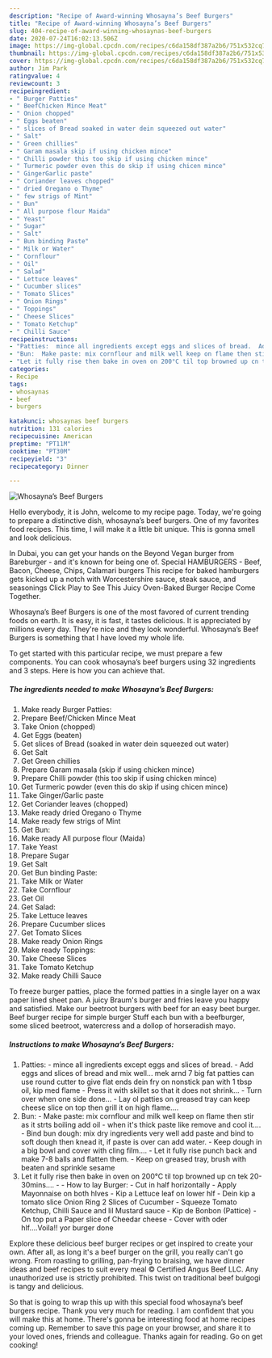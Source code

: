 ```yaml
---
description: "Recipe of Award-winning Whosayna’s Beef Burgers"
title: "Recipe of Award-winning Whosayna’s Beef Burgers"
slug: 404-recipe-of-award-winning-whosaynas-beef-burgers
date: 2020-07-24T16:02:13.506Z
image: https://img-global.cpcdn.com/recipes/c6da158df387a2b6/751x532cq70/whosaynas-beef-burgers-recipe-main-photo.jpg
thumbnail: https://img-global.cpcdn.com/recipes/c6da158df387a2b6/751x532cq70/whosaynas-beef-burgers-recipe-main-photo.jpg
cover: https://img-global.cpcdn.com/recipes/c6da158df387a2b6/751x532cq70/whosaynas-beef-burgers-recipe-main-photo.jpg
author: Jim Park
ratingvalue: 4
reviewcount: 3
recipeingredient:
- " Burger Patties"
- " BeefChicken Mince Meat"
- " Onion chopped"
- " Eggs beaten"
- " slices of Bread soaked in water dein squeezed out water"
- " Salt"
- " Green chillies"
- " Garam masala skip if using chicken mince"
- " Chilli powder this too skip if using chicken mince"
- " Turmeric powder even this do skip if using chicen mince"
- " GingerGarlic paste"
- " Coriander leaves chopped"
- " dried Oregano o Thyme"
- " few strigs of Mint"
- " Bun"
- " All purpose flour Maida"
- " Yeast"
- " Sugar"
- " Salt"
- " Bun binding Paste"
- " Milk or Water"
- " Cornflour"
- " Oil"
- " Salad"
- " Lettuce leaves"
- " Cucumber slices"
- " Tomato Slices"
- " Onion Rings"
- " Toppings"
- " Cheese Slices"
- " Tomato Ketchup"
- " Chilli Sauce"
recipeinstructions:
- "Patties:  mince all ingredients except eggs and slices of bread.  Add eggs and slices of bread and mix well... mek arnd 7 big fat patties can use round cutter to give flat ends dein fry on nonstick pan with 1 tbsp oil, kip med flame  Press it with skillet so that it does not shrink...  Turn over when one side done...  Lay ol patties on greased tray can keep cheese slice on top then grill it on high flame...."
- "Bun:  Make paste: mix cornflour and milk well keep on flame then stir as it strts boiling add oil  when it&#39;s thick paste like remove and cool it....  Bind bun dough: mix dry ingredients very well add paste and bind to soft dough then knead it, if paste is over can add water.  Keep dough in a big bowl and cover with cling film....  Let it fully rise punch back and make 7-8 balls and flatten them.  Keep on greased tray, brush with beaten and sprinkle sesame"
- "Let it fully rise then bake in oven on 200°C til top browned up cn tek 20-30mins....  How to lay Burger:  Cut in half horizontally  Apply Mayonnaise on both hlves Kip a Lettuce leaf on lower hlf Dein kip a tomato slice Onion Ring 2 Slices of Cucumber  Squeeze Tomato Ketchup, Chilli Sauce and lil Mustard sauce  Kip de Bonbon (Pattice)  On top put a Paper slice of Cheedar cheese  Cover with oder hlf....Voila!! yor burger done"
categories:
- Recipe
tags:
- whosaynas
- beef
- burgers

katakunci: whosaynas beef burgers 
nutrition: 131 calories
recipecuisine: American
preptime: "PT11M"
cooktime: "PT30M"
recipeyield: "3"
recipecategory: Dinner

---
```



![Whosayna’s Beef Burgers](https://img-global.cpcdn.com/recipes/c6da158df387a2b6/751x532cq70/whosaynas-beef-burgers-recipe-main-photo.jpg)

Hello everybody, it is John, welcome to my recipe page. Today, we're going to prepare a distinctive dish, whosayna’s beef burgers. One of my favorites food recipes. This time, I will make it a little bit unique. This is gonna smell and look delicious.

In Dubai, you can get your hands on the Beyond Vegan burger from Bareburger - and it&#39;s known for being one of. Special HAMBURGERS - Beef, Bacon, Cheese, Chips, Calamari burgers This recipe for baked hamburgers gets kicked up a notch with Worcestershire sauce, steak sauce, and seasonings Click Play to See This Juicy Oven-Baked Burger Recipe Come Together.

Whosayna’s Beef Burgers is one of the most favored of current trending foods on earth. It is easy, it is fast, it tastes delicious. It is appreciated by millions every day. They're nice and they look wonderful. Whosayna’s Beef Burgers is something that I have loved my whole life.


To get started with this particular recipe, we must prepare a few components. You can cook whosayna’s beef burgers using 32 ingredients and 3 steps. Here is how you can achieve that.

<!--inarticleads1-->

##### The ingredients needed to make Whosayna’s Beef Burgers:

1. Make ready  Burger Patties:
1. Prepare  Beef/Chicken Mince Meat
1. Take  Onion (chopped)
1. Get  Eggs (beaten)
1. Get  slices of Bread (soaked in water dein squeezed out water)
1. Get  Salt
1. Get  Green chillies
1. Prepare  Garam masala (skip if using chicken mince)
1. Prepare  Chilli powder (this too skip if using chicken mince)
1. Get  Turmeric powder (even this do skip if using chicen mince)
1. Take  Ginger/Garlic paste
1. Get  Coriander leaves (chopped)
1. Make ready  dried Oregano o Thyme
1. Make ready  few strigs of Mint
1. Get  Bun:
1. Make ready  All purpose flour (Maida)
1. Take  Yeast
1. Prepare  Sugar
1. Get  Salt
1. Get  Bun binding Paste:
1. Take  Milk or Water
1. Take  Cornflour
1. Get  Oil
1. Get  Salad:
1. Take  Lettuce leaves
1. Prepare  Cucumber slices
1. Get  Tomato Slices
1. Make ready  Onion Rings
1. Make ready  Toppings:
1. Take  Cheese Slices
1. Take  Tomato Ketchup
1. Make ready  Chilli Sauce


To freeze burger patties, place the formed patties in a single layer on a wax paper lined sheet pan. A juicy Braum&#39;s burger and fries leave you happy and satisfied. Make our beetroot burgers with beef for an easy beet burger. Beef burger recipe for simple burger Stuff each bun with a beefburger, some sliced beetroot, watercress and a dollop of horseradish mayo. 

<!--inarticleads2-->

##### Instructions to make Whosayna’s Beef Burgers:

1. Patties: -  mince all ingredients except eggs and slices of bread. -  Add eggs and slices of bread and mix well... mek arnd 7 big fat patties can use round cutter to give flat ends dein fry on nonstick pan with 1 tbsp oil, kip med flame -  Press it with skillet so that it does not shrink... -  Turn over when one side done... -  Lay ol patties on greased tray can keep cheese slice on top then grill it on high flame....
1. Bun: -  Make paste: mix cornflour and milk well keep on flame then stir as it strts boiling add oil -  when it&#39;s thick paste like remove and cool it.... -  Bind bun dough: mix dry ingredients very well add paste and bind to soft dough then knead it, if paste is over can add water. -  Keep dough in a big bowl and cover with cling film.... -  Let it fully rise punch back and make 7-8 balls and flatten them. -  Keep on greased tray, brush with beaten and sprinkle sesame
1. Let it fully rise then bake in oven on 200°C til top browned up cn tek 20-30mins.... -  - How to lay Burger: -  Cut in half horizontally -  Apply Mayonnaise on both hlves - Kip a Lettuce leaf on lower hlf - Dein kip a tomato slice Onion Ring 2 Slices of Cucumber -  Squeeze Tomato Ketchup, Chilli Sauce and lil Mustard sauce -  Kip de Bonbon (Pattice) -  On top put a Paper slice of Cheedar cheese -  Cover with oder hlf....Voila!! yor burger done


Explore these delicious beef burger recipes or get inspired to create your own. After all, as long it&#39;s a beef burger on the grill, you really can&#39;t go wrong. From roasting to grilling, pan-frying to braising, we have dinner ideas and beef recipes to suit every meal © Certified Angus Beef LLC. Any unauthorized use is strictly prohibited. This twist on traditional beef bulgogi is tangy and delicious. 

So that is going to wrap this up with this special food whosayna’s beef burgers recipe. Thank you very much for reading. I am confident that you will make this at home. There's gonna be interesting food at home recipes coming up. Remember to save this page on your browser, and share it to your loved ones, friends and colleague. Thanks again for reading. Go on get cooking!
